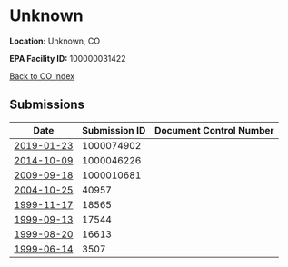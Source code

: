 # Unknown

**Location:** Unknown, CO

**EPA Facility ID:** 100000031422

[Back to CO Index](../../index.md)

## Submissions

| Date | Submission ID | Document Control Number |
|------|--------------|-------------------------|
| [2019-01-23](submissions/1000074902.md) | 1000074902 |  |
| [2014-10-09](submissions/1000046226.md) | 1000046226 |  |
| [2009-09-18](submissions/1000010681.md) | 1000010681 |  |
| [2004-10-25](submissions/40957.md) | 40957 |  |
| [1999-11-17](submissions/18565.md) | 18565 |  |
| [1999-09-13](submissions/17544.md) | 17544 |  |
| [1999-08-20](submissions/16613.md) | 16613 |  |
| [1999-06-14](submissions/3507.md) | 3507 |  |
